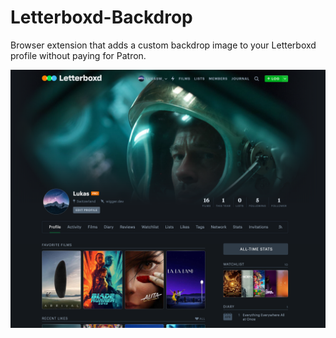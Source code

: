 # Letterboxd-Backdrop
Browser extension that adds a custom backdrop image to your Letterboxd profile without paying for Patron.

![letterboxd-profile](files/letterboxd-profile.png)
